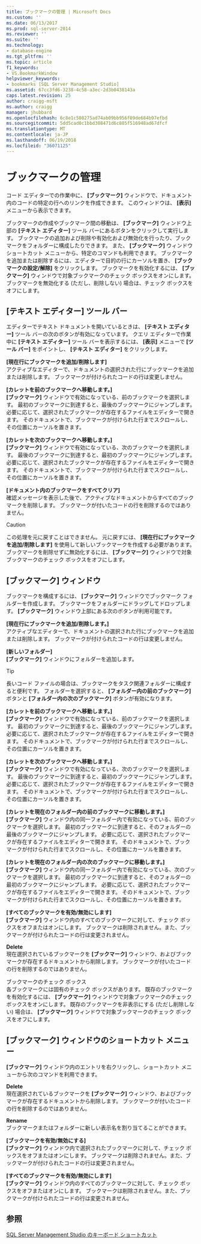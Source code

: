 ```yaml
---
title: ブックマークの管理 | Microsoft Docs
ms.custom: ''
ms.date: 06/13/2017
ms.prod: sql-server-2014
ms.reviewer: ''
ms.suite: ''
ms.technology:
- database-engine
ms.tgt_pltfrm: ''
ms.topic: article
f1_keywords:
- VS.BookmarkWindow
helpviewer_keywords:
- bookmarks [SQL Server Management Studio]
ms.assetid: 67cc3fd6-3238-4c58-a3ec-2d3b0438143a
caps.latest.revision: 25
author: craigg-msft
ms.author: craigg
manager: jhubbard
ms.openlocfilehash: 6c8e1c508275ad74ab09bb956f89de684b97efbd
ms.sourcegitcommit: 5dd5cad0c1bbd308471d6c885f516948ad67dfcf
ms.translationtype: MT
ms.contentlocale: ja-JP
ms.lasthandoff: 06/19/2018
ms.locfileid: "36071125"
---
```

# <a name="manage-bookmarks"></a>ブックマークの管理
  コード エディターでの作業中に、 **[ブックマーク]** ウィンドウで、ドキュメント内のコードの特定の行へのリンクを作成できます。 このウィンドウは、 **[表示]** メニューから表示できます。  
  
 ブックマークの作成やブックマーク間の移動は、 **[ブックマーク]** ウィンドウ上部の **[テキスト エディター]** ツール バーにあるボタンをクリックして実行します。 ブックマークの追加および削除や有効化および無効化を行ったり、ブックマークをフォルダーに構成したりできます。 また、 **[ブックマーク]** ウィンドウ ショートカット メニューから、特定のコマンドも利用できます。 ブックマークを追加または削除するには、エディターで目的の行にカーソルを置き、 **[ブックマークの設定/解除]** をクリックします。 ブックマークを有効化するには、 **[ブックマーク]** ウィンドウで対象ブックマークのチェック ボックスをオンにします。ブックマークを無効化する (ただし、削除しない) 場合は、チェック ボックスをオフにします。  
  
## <a name="text-editor-toolbar"></a>[テキスト エディター] ツール バー  
 エディターでテキスト ドキュメントを開いているときは、 **[テキスト エディター]** ツール バーの次のボタンが有効になっています。 クエリ エディターで作業中に **[テキスト エディター]** ツール バーを表示するには、 **[表示]** メニューで **[ツール バー]** をポイントし、 **[テキスト エディター]** をクリックします。  
  
 **[現在行にブックマークを追加/削除します]**  
 アクティブなエディターで、ドキュメントの選択された行にブックマークを追加または削除します。 ブックマークが付けられたコードの行は変更しません。  
  
 **[カレットを前のブックマークへ移動します。]**  
 **[ブックマーク]** ウィンドウで有効になっている、前のブックマークを選択します。 最初のブックマークに到達すると、最後のブックマークにジャンプします。 必要に応じて、選択されたブックマークが存在するファイルをエディターで開きます。 そのドキュメントで、ブックマークが付けられた行までスクロールし、その位置にカーソルを置きます。  
  
 **[カレットを次のブックマークへ移動します。]**  
 **[ブックマーク]** ウィンドウで有効になっている、次のブックマークを選択します。 最後のブックマークに到達すると、最初のブックマークにジャンプします。 必要に応じて、選択されたブックマークが存在するファイルをエディターで開きます。 そのドキュメントで、ブックマークが付けられた行までスクロールし、その位置にカーソルを置きます。  
  
 **[ドキュメント内のブックマークをすべてクリア]**  
 確認メッセージを表示した後で、アクティブなドキュメントからすべてのブックマークを削除します。 ブックマークが付いたコードの行を削除するのではありません。  
  
> [!CAUTION]  
>  この処理を元に戻すことはできません。 元に戻すには、 **[現在行にブックマークを追加/削除します]** を使用して新しいブックマークを作成する必要があります。 ブックマークを削除せずに無効化するには、 **[ブックマーク]** ウィンドウで対象ブックマークのチェック ボックスをオフにします。  
  
## <a name="bookmarks-window"></a>[ブックマーク] ウィンドウ  
 ブックマークを構成するには、 **[ブックマーク]** ウィンドウでブックマーク フォルダーを作成します。 ブックマークをフォルダーにドラッグしてドロップします。 **[ブックマーク]** ウィンドウ上部にある次のボタンが利用可能です。  
  
 **[現在行にブックマークを追加/削除します。]**  
 アクティブなエディターで、ドキュメントの選択された行にブックマークを追加または削除します。 ブックマークが付けられたコードの行は変更しません。  
  
 **[新しいフォルダー]**  
 **[ブックマーク]** ウィンドウにフォルダーを追加します。  
  
> [!TIP]  
>  長いコード ファイルの場合は、ブックマークをタスク関連フォルダーに構成すると便利です。 フォルダーを選択すると、 **[フォルダー内の前のブックマーク]** ボタンと **[フォルダー内の次のブックマーク]** ボタンが有効になります。  
  
 **[カレットを前のブックマークへ移動します。]**  
 **[ブックマーク]** ウィンドウで有効になっている、前のブックマークを選択します。 最初のブックマークに到達すると、最後のブックマークにジャンプします。 必要に応じて、選択されたブックマークが存在するファイルをエディターで開きます。 そのドキュメントで、ブックマークが付けられた行までスクロールし、その位置にカーソルを置きます。  
  
 **[カレットを次のブックマークへ移動します。]**  
 **[ブックマーク]** ウィンドウで有効になっている、次のブックマークを選択します。 最後のブックマークに到達すると、最初のブックマークにジャンプします。 必要に応じて、選択されたブックマークが存在するファイルをエディターで開きます。 そのドキュメントで、ブックマークが付けられた行までスクロールし、その位置にカーソルを置きます。  
  
 **[カレットを現在のフォルダー内の前のブックマークに移動します。]**  
 **[ブックマーク]** ウィンドウ内の同一フォルダー内で有効になっている、前のブックマークを選択します。 最初のブックマークに到達すると、そのフォルダーの最後のブックマークにジャンプします。 必要に応じて、選択されたブックマークが存在するファイルをエディターで開きます。 そのドキュメントで、ブックマークが付けられた行までスクロールし、その位置にカーソルを置きます。  
  
 **[カレットを現在のフォルダー内の次のブックマークに移動します。]**  
 **[ブックマーク]** ウィンドウ内の同一フォルダー内で有効になっている、次のブックマークを選択します。 最初のブックマークに到達すると、そのフォルダーの最初のブックマークにジャンプします。 必要に応じて、選択されたブックマークが存在するファイルをエディターで開きます。 そのドキュメントで、ブックマークが付けられた行までスクロールし、その位置にカーソルを置きます。  
  
 **[すべてのブックマークを有効/無効にします]**  
 **[ブックマーク]** ウィンドウ内のすべてのブックマークに対して、チェック ボックスをオフまたはオンにします。 ブックマークは削除されません。また、ブックマークが付けられたコードの行は変更されません。  
  
 **Delete**  
 現在選択されているブックマークを **[ブックマーク]** ウィンドウ、およびブックマークが存在するドキュメントから削除します。 ブックマークが付いたコードの行を削除するのではありません。  
  
 ブックマークのチェック ボックス  
 各ブックマークには固有のチェック ボックスがあります。 既存のブックマークを有効化するには、 **[ブックマーク]** ウィンドウで対象ブックマークのチェック ボックスをオンにします。 既存のブックマークを非表示にする (ただし削除しない) 場合は、 **[ブックマーク]** ウィンドウで対象ブックマークのチェック ボックスをオフにします。  
  
## <a name="bookmarks-window-shortcut-menu"></a>[ブックマーク] ウィンドウのショートカット メニュー  
 **[ブックマーク]** ウィンドウ内のエントリを右クリックし、ショートカット メニューから次のコマンドを利用できます。  
  
 **Delete**  
 現在選択されているブックマークを **[ブックマーク]** ウィンドウ、およびブックマークが存在するドキュメントから削除します。 ブックマークが付いたコードの行を削除するのではありません。  
  
 **Rename**  
 ブックマークまたはフォルダーに新しい表示名を割り当てることができます。  
  
 **[ブックマークを有効/無効にする]**  
 **[ブックマーク]** ウィンドウ内で選択されたブックマークに対して、チェック ボックスをオフまたはオンにします。 ブックマークは削除されません。また、ブックマークが付けられたコードの行は変更されません。  
  
 **[すべてのブックマークを有効/無効にします]**  
 **[ブックマーク]** ウィンドウ内のすべてのブックマークに対して、チェック ボックスをオフまたはオンにします。 ブックマークは削除されません。また、ブックマークが付けられたコードの行は変更されません。  
  
## <a name="see-also"></a>参照  
 [SQL Server Management Studio のキーボード ショートカット](../../ssms/sql-server-management-studio-keyboard-shortcuts.md)  
  
  